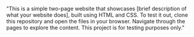 "This is a simple two-page website that showcases [brief description of what your website does], built using HTML and CSS. To test it out, clone this repository and open the files in your browser. Navigate through the pages to explore the content. This project is for testing purposes only."
